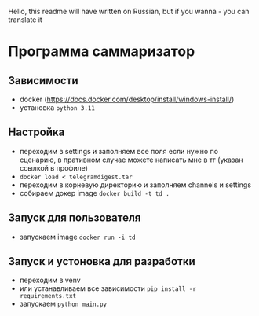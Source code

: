 Hello, this readme will have written on Russian, but if you wanna - you can translate it
# Программа саммаризатор

## Зависимости

- docker (https://docs.docker.com/desktop/install/windows-install/)
- установка `python 3.11`

## Настройка

- переходим в settings и заполняем все поля если нужно по сценарию, в пративном случае можете написать мне в тг (указан ссылкой в профиле)
- `docker load < telegramdigest.tar`
- переходим в корневую директорию и заполняем channels и settings
- собираем докер image `docker build -t td .`

## Запуск для пользователя

- запускаем image `docker run -i td`


## Запуск и устоновка для разработки

- переходим в venv
- или устанавливаем все зависимости `pip install -r requirements.txt`
- запускаем `python main.py`
